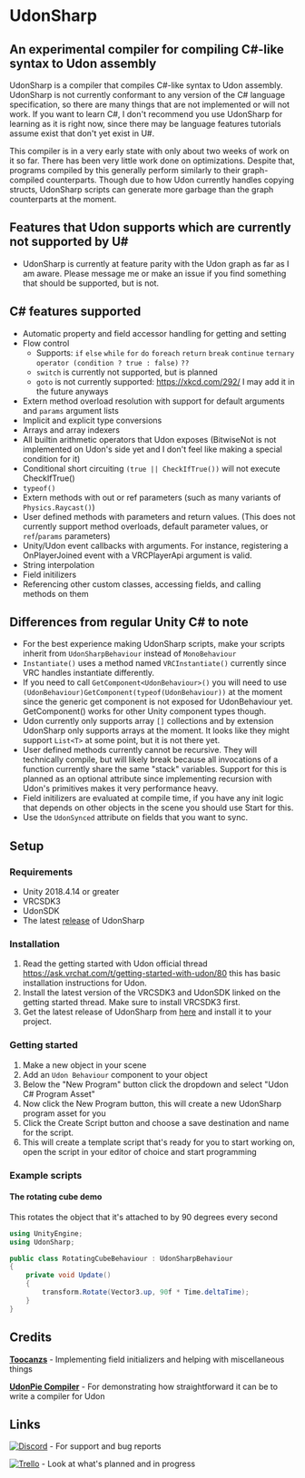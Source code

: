 # UdonSharp
## An experimental compiler for compiling C#-like syntax to Udon assembly

UdonSharp is a compiler that compiles C#-like syntax to Udon assembly. UdonSharp is not currently conformant to any version of the C# language specification, so there are many things that are not implemented or will not work. If you want to learn C#, I don't recommend you use UdonSharp for learning as it is right now, since there may be language features tutorials assume exist that don't yet exist in U#. 

This compiler is in a very early state with only about two weeks of work on it so far. There has been very little work done on optimizations. Despite that, programs compiled by this generally perform similarly to their graph-compiled counterparts. Though due to how Udon currently handles copying structs, UdonSharp scripts can generate more garbage than the graph counterparts at the moment. 

## Features that Udon supports which are currently not supported by U#
- UdonSharp is currently at feature parity with the Udon graph as far as I am aware. Please message me or make an issue if you find something that should be supported, but is not.

## C# features supported
- Automatic property and field accessor handling for getting and setting
- Flow control
  - Supports: `if` `else` `while` `for` `do` `foreach` `return` `break` `continue` `ternary operator (condition ? true : false)` `??`
  - `switch` is currently not supported, but is planned
  - `goto` is not currently supported: https://xkcd.com/292/ I may add it in the future anyways
- Extern method overload resolution with support for default arguments and `params` argument lists
- Implicit and explicit type conversions
- Arrays and array indexers
- All builtin arithmetic operators that Udon exposes (BitwiseNot is not implemented on Udon's side yet and I don't feel like making a special condition for it)
- Conditional short circuiting `(true || CheckIfTrue())` will not execute CheckIfTrue()
- `typeof()`
- Extern methods with out or ref parameters (such as many variants of `Physics.Raycast()`)
- User defined methods with parameters and return values. (This does not currently support method overloads, default parameter values, or `ref`/`params` parameters)
- Unity/Udon event callbacks with arguments. For instance, registering a OnPlayerJoined event with a VRCPlayerApi argument is valid.
- String interpolation
- Field initilizers
- Referencing other custom classes, accessing fields, and calling methods on them

## Differences from regular Unity C# to note
- For the best experience making UdonSharp scripts, make your scripts inherit from `UdonSharpBehaviour` instead of `MonoBehaviour`
- `Instantiate()` uses a method named `VRCInstantiate()` currently since VRC handles instantiate differently.
- If you need to call `GetComponent<UdonBehaviour>()` you will need to use `(UdonBehaviour)GetComponent(typeof(UdonBehaviour))` at the moment since the generic get component is not exposed for UdonBehaviour yet. GetComponent<T>() works for other Unity component types though.
- Udon currently only supports array `[]` collections and by extension UdonSharp only supports arrays at the moment. It looks like they might support `List<T>` at some point, but it is not there yet. 
- User defined methods currently cannot be recursive. They will technically compile, but will likely break because all invocations of a function currently share the same "stack" variables. Support for this is planned as an optional attribute since implementing recursion with Udon's primitives makes it very performance heavy.
- Field initilizers are evaluated at compile time, if you have any init logic that depends on other objects in the scene you should use Start for this.
- Use the `UdonSynced` attribute on fields that you want to sync.  

## Setup

### Requirements
- Unity 2018.4.14 or greater
- VRCSDK3
- UdonSDK
- The latest [release](https://github.com/Merlin-san/UdonSharp/releases/latest) of UdonSharp

### Installation
1. Read the getting started with Udon official thread https://ask.vrchat.com/t/getting-started-with-udon/80 this has basic installation instructions for Udon.
2. Install the latest version of the VRCSDK3 and UdonSDK linked on the getting started thread. Make sure to install VRCSDK3 first.
3. Get the latest release of UdonSharp from [here](https://github.com/Merlin-san/UdonSharp/releases/latest) and install it to your project.

### Getting started
1. Make a new object in your scene
2. Add an `Udon Behaviour` component to your object
3. Below the "New Program" button click the dropdown and select "Udon C# Program Asset"
4. Now click the New Program button, this will create a new UdonSharp program asset for you
5. Click the Create Script button and choose a save destination and name for the script.
6. This will create a template script that's ready for you to start working on, open the script in your editor of choice and start programming

### Example scripts

#### The rotating cube demo

This rotates the object that it's attached to by 90 degrees every second

```cs
using UnityEngine;
using UdonSharp;

public class RotatingCubeBehaviour : UdonSharpBehaviour
{
    private void Update()
    {
        transform.Rotate(Vector3.up, 90f * Time.deltaTime);
    }
}
```

## Credits
[**Toocanzs**](https://github.com/Toocanzs) - Implementing field initializers and helping with miscellaneous things

[**UdonPie Compiler**](https://github.com/zz-roba/UdonPieCompiler) - For demonstrating how straightforward it can be to write a compiler for Udon

## Links
 [![Discord](https://img.shields.io/badge/Discord-My%20Discord%20Server-blueviolet?logo=discord)](https://discord.gg/Ub2n8ZA) - For support and bug reports
 
 [![Trello](https://img.shields.io/badge/Trello-Udon%20Sharp%20Trello-blueviolet?logo=trello)](https://trello.com/b/EkIGQBy2/udonsharp) - Look at what's planned and in progress
